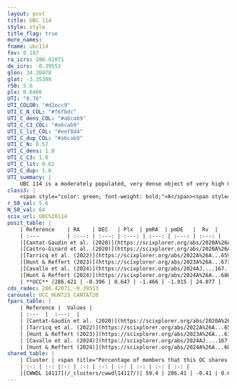 ```yaml
---
layout: post
title: UBC 114
style: style
title_flag: true
more_names: 
fname: ubc114
fov: 0.187
ra_icrs: 286.42071
de_icrs: -0.39553
glon: 34.20478
glat: -3.35398
r50: 5.6
plx: 0.6466
UTI: "0.76"
UTI_COLOR: "#d2ecc9"
UTI_C_N_COL: "#f6fbdc"
UTI_C_dens_COL: "#a6cab9"
UTI_C_C3_COL: "#a6cab9"
UTI_C_lit_COL: "#eef8d4"
UTI_C_dup_COL: "#a6cab9"
UTI_C_N: 0.57
UTI_C_dens: 1.0
UTI_C_C3: 1.0
UTI_C_lit: 0.62
UTI_C_dup: 1.0
UTI_summary: |
    UBC 114 is a moderately populated, very dense object of very high C3 quality. It is moderately studied in the literature. This object shares a significant percentage of members with a later reported entry.
class3: |
    <span style="color: green; font-weight: bold;">A</span><span style="color: green; font-weight: bold;">A</span>
r_50_val: 5.6
N_50_val: 64
scix_url: UBC%20114
posit_table: |
    | Reference    | RA    | DEC   | Plx  | pmRA  | pmDE   |  Rv  |
    | :---         | :---: | :---: | :---: | :---: | :---: | :---: |
    |[Cantat-Gaudin et al. (2020)](https://scixplorer.org/abs/2020A%26A...640A...1C) | 286.446 | -0.399 | 0.656 | -1.47 | -1.874 | -- |
    |[Castro-Ginard et al. (2020)](https://scixplorer.org/abs/2020A%26A...635A..45C) | 286.44 | -0.407 | 0.661 | -1.495 | -1.88 | -- |
    |[Tarricq et al. (2022)](https://scixplorer.org/abs/2022A%26A...659A..59T) | 286.353 | -0.389 | 0.663 | -1.464 | -1.921 | -- |
    |[Hunt & Reffert (2023)](https://scixplorer.org/abs/2023A%26A...673A.114H) | 286.425 | -0.394 | 0.64 | -1.484 | -1.949 | 15.597 |
    |[Cavallo et al. (2024)](https://scixplorer.org/abs/2024AJ....167...12C) | 286.422 | -0.398 | 0.645 | -- | -- | -- |
    |[Hunt & Reffert (2024)](https://scixplorer.org/abs/2024A%26A...686A..42H) | 286.425 | -0.394 | 0.64 | -1.484 | -1.949 | 15.597 |
    | **UCC** |286.421 | -0.396 | 0.647 | -1.466 | -1.915 | 24.077 | 
cds_radec: 286.42071,-0.39553
carousel: UCC_HUNT23_CANTAT20
fpars_table: |
    | Reference |  Values |
    | :---  |  :---:  |
    | [Cantat-Gaudin et al. (2020)](https://scixplorer.org/abs/2020A%26A...640A...1C) | `AVNN=1.02, DMNN=10.91, AgeNN=7.7` |
    | [Tarricq et al. (2022)](https://scixplorer.org/abs/2022A%26A...659A..59T) | `Dist=1471, logAgeNN=7.75` |
    | [Hunt & Reffert (2023)](https://scixplorer.org/abs/2023A%26A...673A.114H) | `AV50=1.378, diffAV50=1.268, MOD50=10.826, logAge50=7.751` |
    | [Cavallo et al. (2024)](https://scixplorer.org/abs/2024AJ....167...12C) | `AV50=1.28, dMod50=10.85, logAge50=7.79, [Fe/H]50=0.16` |
    | [Hunt & Reffert (2024)](https://scixplorer.org/abs/2024A%26A...686A..42H) | `MassJ=454.062` |
shared_table: |
    | Cluster | <span title="Percentage of members that this OC shares with the ones listed">%</span>   | RA   | DEC   | Plx   | pmRA  | pmDE  | Rv | UTI |
    | :-: | :-: |:-: | :-: | :-: | :-: | :-: | :-: | :-: |
    |[CWWDL 14117](/_clusters/cwwdl14117/)| 59.4 | 286.41 | -0.41 | 0.66 | -1.47 | -1.96 | 24.08 |0.06 |
---
```

